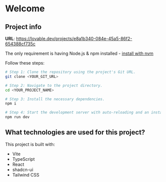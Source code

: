 # Welcome

## Project info

<!-- ![GitHub Repo stars](https://img.shields.io/github/stars/AlissonFelCosta/ASCII-Art?style=social)
![GitHub forks](https://img.shields.io/github/forks/AlissonFelCosta/ASCII-Art?style=social)
![GitHub issues](https://img.shields.io/github/issues/AlissonFelCosta/ASCII-Art)
![GitHub last commit](https://img.shields.io/github/last-commit/AlissonFelCosta/ASCII-Art)
![GitHub language count](https://img.shields.io/github/languages/count/AlissonFelCosta/ASCII-Art) -->

<!-- ![Repo Card](https://github-readme-stats.vercel.app/api/pin/?username=AlissonFelCosta&repo=ASCII-Art&theme=radical) -->


**URL**: https://lovable.dev/projects/e8a1b340-084e-45a5-86f2-654388cf735c

The only requirement is having Node.js & npm installed - [install with nvm](https://github.com/nvm-sh/nvm#installing-and-updating)

Follow these steps:

```sh
# Step 1: Clone the repository using the project's Git URL.
git clone <YOUR_GIT_URL>

# Step 2: Navigate to the project directory.
cd <YOUR_PROJECT_NAME>

# Step 3: Install the necessary dependencies.
npm i

# Step 4: Start the development server with auto-reloading and an instant preview.
npm run dev
```

## What technologies are used for this project?

This project is built with:

- Vite
- TypeScript
- React
- shadcn-ui
- Tailwind CSS
